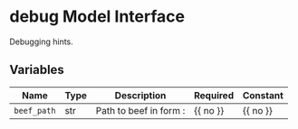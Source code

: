# debug Model Interface

Debugging hints.

## Variables

<!-- table start -->
| Name | Type | Description | Required | Constant |
| --- | --- | --- | --- | --- |
| `beef_path` | str | Path to beef in form <ext storage>:<path> | {{ no }} | {{ no }} |

<!-- table end -->
